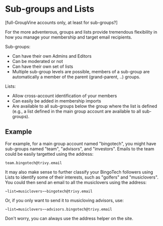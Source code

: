 # Sub-groups and Lists

[full-GroupVine accounts only, at least for sub-groups?]

For the more adventerous, groups and lists provide tremendous
flexibility in how you manage your membership and target email
recipients.

Sub-groups:

* Can have their own Admins and Editors
* Can be moderated or not
* Can have their own set of lists
* Multiple sub-group levels are possible, members of a sub-group are
  automatically a member of the parent (grand-parent, ..) groups.

Lists:

* Allow cross-account identification of your members
* Can easily be added in membership imports
* Are available to all sub-groups below the group where the list is
  defined (e.g., a list defined in the main group account are available
  to all sub-groups).


## Example

For example, for a main group account named "bingotech", you might
have sub-groups named "team", "advisors", and "investors".  Emails to
the team could be easily targetted using the address:

```
team.bingotech@trivy.email
```

It may also make sense to further classify your BingoTech followers
using Lists to identify some of their interests, such as "golfers" and
"musiclovers".  You could then send an email to all the musiclovers
using the address:

```
~list=musiclovers~~bingotech@trivy.email
```

Or, if you only want to send it to musicloving advisors, use:

```
~list=musiclovers~~advisors.bingotech@trivy.email
```

Don't worry, you can always use the address helper on the site.

